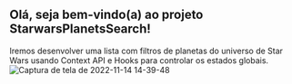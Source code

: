 ##  Olá, seja bem-vindo(a) ao projeto StarwarsPlanetsSearch!

Iremos desenvolver uma lista com filtros de planetas do universo de Star Wars usando Context API e Hooks para controlar os estados globais.
![Captura de tela de 2022-11-14 14-39-48](https://user-images.githubusercontent.com/102389971/201728640-67317fcd-c8ff-4cc1-8337-551cefb2601b.png)
